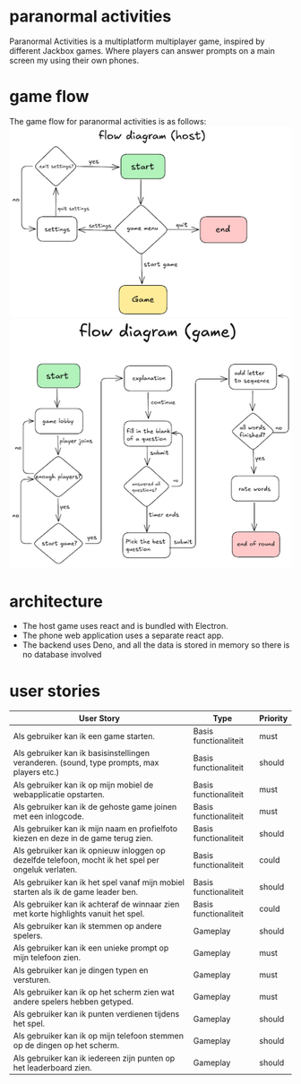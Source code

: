 
# paranormal activities
Paranormal Activities is a multiplatform multiplayer game, inspired by different Jackbox games. Where players can answer prompts on a main screen my using their own phones.

# game flow
The game flow for paranormal activities is as follows:
![image](/documentation/flow-diagram-host.png)
![image](/documentation/flow-diagram-game.png)

# architecture
- The host game uses react and is bundled with Electron.
- The phone web application uses a separate react app.
- The backend uses Deno, and all the data is stored in memory so there is no database involved

# user stories

| User Story                                                                 | Type              | Priority |
|----------------------------------------------------------------------------|-------------------|----------|
| Als gebruiker kan ik een game starten.                                      | Basis functionaliteit | must     |
| Als gebruiker kan ik basisinstellingen veranderen. (sound, type prompts, max players etc.) | Basis functionaliteit | should   |
| Als gebruiker kan ik op mijn mobiel de webapplicatie opstarten.             | Basis functionaliteit | must     |
| Als gebruiker kan ik de gehoste game joinen met een inlogcode.              | Basis functionaliteit | must     |
| Als gebruiker kan ik mijn naam en profielfoto kiezen en deze in de game terug zien. | Basis functionaliteit | should   |
| Als gebruiker kan ik opnieuw inloggen op dezelfde telefoon, mocht ik het spel per ongeluk verlaten. | Basis functionaliteit | could    |
| Als gebruiker kan ik het spel vanaf mijn mobiel starten als ik de game leader ben. | Basis functionaliteit | should   |
| Als gebruiker kan ik achteraf de winnaar zien met korte highlights vanuit het spel. | Basis functionaliteit | could    |
| Als gebruiker kan ik stemmen op andere spelers.                             | Gameplay          | should   |
| Als gebruiker kan ik een unieke prompt op mijn telefoon zien.               | Gameplay          | must     |
| Als gebruiker kan je dingen typen en versturen.                             | Gameplay          | must     |
| Als gebruiker kan ik op het scherm zien wat andere spelers hebben getyped.  | Gameplay          | must     |
| Als gebruiker kan ik punten verdienen tijdens het spel.                     | Gameplay          | should   |
| Als gebruiker kan ik op mijn telefoon stemmen op de dingen op het scherm.   | Gameplay          | should   |
| Als gebruiker kan ik iedereen zijn punten op het leaderboard zien.          | Gameplay          | should   |



